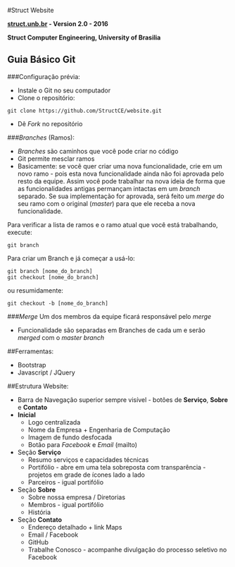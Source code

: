 #Struct Website

**[struct.unb.br](http://struct.unb.br) - Version 2.0 - 2016**

**Struct Computer Engineering, University of Brasilia**

## Guia Básico Git

###Configuração prévia:
* Instale o Git no seu computador
* Clone o repositório:
```
git clone https://github.com/StructCE/website.git
````
* Dê _Fork_ no repositório

###_Branches_ (Ramos):
* _Branches_ são caminhos que você pode criar no código
* Git permite mesclar ramos
* Basicamente: se você quer criar uma nova funcionalidade, crie em um novo ramo - pois esta nova funcionalidade ainda não foi aprovada pelo resto da equipe. Assim você pode trabalhar na nova ideia de forma que as funcionalidades antigas permançam intactas em um _branch_ separado. Se sua implementação for aprovada, será feito um _merge_ do seu ramo com o original (_master_) para que ele receba a nova funcionalidade.

Para verificar a lista de ramos e o ramo atual que você está trabalhando, execute:
```
git branch
```

Para criar um Branch e já começar a usá-lo:
```
git branch [nome_do_branch]
git checkout [nome_do_branch]
```
ou resumidamente:
```
git checkout -b [nome_do_branch]
```

###_Merge_
Um dos membros da equipe ficará responsável pelo _merge_
* Funcionalidade são separadas em Branches de cada um e serão _merged_ com o _master branch_

##Ferramentas:
* Bootstrap
* Javascript / JQuery

##Estrutura Website:
* Barra de Navegação superior sempre visível - botões de __Serviço__, __Sobre__ e __Contato__
* __Inicial__
  - Logo centralizada
  - Nome da Empresa + Engenharia de Computação
  - Imagem de fundo desfocada
  - Botão para _Facebook_ e _Email_ (mailto)
* Seção __Serviço__
  - Resumo serviços e capacidades técnicas
  - Portifólio -  abre em uma tela sobreposta com transparência - projetos em grade de ícones lado a lado
  - Parceiros - igual portifólio
* Seção __Sobre__
  - Sobre nossa empresa / Diretorias
  - Membros - igual portifólio
  - História
* Seção __Contato__
  - Endereço detalhado + link Maps
  - Email / Facebook
  - GitHub
  - Trabalhe Conosco - acompanhe divulgação do processo seletivo no Facebook
